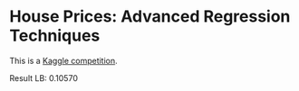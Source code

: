 # House Prices: Advanced Regression Techniques

This is a [Kaggle competition](https://www.kaggle.com/c/house-prices-advanced-regression-techniques).

Result
  LB: 0.10570

